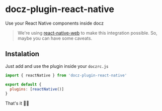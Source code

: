 # docz-plugin-react-native

Use your React Native components inside docz

> We're using [react-native-web](https://github.com/necolas/react-native-web) to make this integration possible. So, maybe you can have some caveats.

## Instalation

Just add and use the plugin inside your `doczrc.js`

```js
import { reactNative } from 'docz-plugin-react-native'

export default {
  plugins: [reactNative()]
}
```

That's it 🙌🏻
